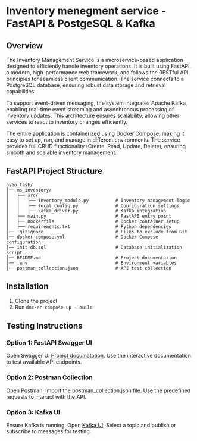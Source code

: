 # Inventory menegment service - FastAPI & PostgeSQL & Kafka  


## Overview
The Inventory Management Service is a microservice-based application designed to efficiently handle inventory operations. It is built using FastAPI, a modern, high-performance web framework, and follows the RESTful API principles for seamless client communication. The service connects to a PostgreSQL database, ensuring robust data storage and retrieval capabilities.

To support event-driven messaging, the system integrates Apache Kafka, enabling real-time event streaming and asynchronous processing of inventory updates. This architecture ensures scalability, allowing other services to react to inventory changes efficiently.

The entire application is containerized using Docker Compose, making it easy to set up, run, and manage in different environments. The service provides full CRUD functionality (Create, Read, Update, Delete), ensuring smooth and scalable inventory management.

## FastAPI Project Structure

```
oveo_task/                              
│── ms_inventory/                        
│   ├── src/
│   │   ├── inventory_module.py          # Inventory management logic
│   │   ├── local_config.py              # Configuration settings
│   │   ├── kafka_driver.py              # Kafka integration
│   ├── main.py                          # FastAPI entry point
│   ├── Dockerfile                       # Docker container setup
│   ├── requirements.txt                 # Python dependencies
│── .gitignore                           # Files to exclude from Git
│── docker-compose.yml                   # Docker Compose configuration
│── init-db.sql                          # Database initialization script
│── README.md                            # Project documentation
│── .env                                 # Environment variables
│── postman_collection.json              # API test collection
```



## Installation
1. Clone the project
2. Run ```docker-compose up --build```


## Testing Instructions

### Option 1: FastAPI Swagger UI
Open Swagger UI [Project documatation].
Use the interactive documentation to test available API endpoints.

### Option 2: Postman Collection
Open Postman.
Import the postman_collection.json file.
Use the predefined requests to interact with the API.

### Option 3: Kafka UI
Ensure Kafka is running.
Open [Kafka UI].
Select a topic and publish or subscribe to messages for testing.





[Project documatation]: <http://127.0.0.1:8000/docs#/>
[Kafka UI]: http://localhost:8080/ui/clusters/local-cluster/all-topics?perPage=25